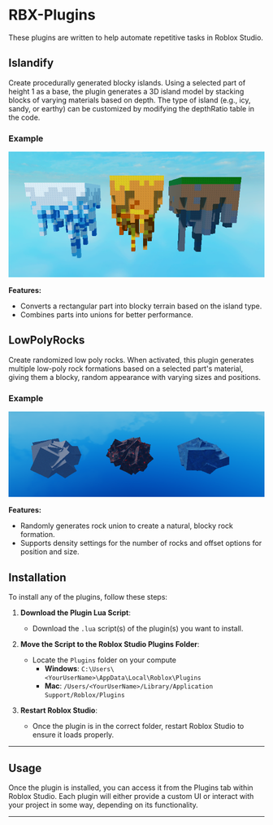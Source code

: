 # RBX-Plugins


These plugins are written to help automate repetitive tasks in Roblox Studio.


## Islandify

Create procedurally generated blocky islands. Using a selected part of height 1 as a base, the plugin generates a 3D island model by stacking blocks of varying materials based on depth. The type of island (e.g., icy, sandy, or earthy) can be customized by modifying the depthRatio table in the code. 

### Example
<img src="https://github.com/xavierhampton/rbx-plugins/blob/main/examples/IslandExamples.png">


**Features:**
- Converts a rectangular part into blocky terrain based on the island type.
- Combines parts into unions for better performance.

## LowPolyRocks

Create randomized low poly rocks. When activated, this plugin generates multiple low-poly rock formations based on a selected part's material, giving them a blocky, random appearance with varying sizes and positions.

### Example
<img src="https://github.com/xavierhampton/rbx-plugins/blob/main/examples/RockExamples.png">



**Features:**
- Randomly generates rock union to create a natural, blocky rock formation.
- Supports density settings for the number of rocks and offset options for position and size.
  

## Installation

To install any of the plugins, follow these steps:

1. **Download the Plugin Lua Script**:
   - Download the `.lua` script(s) of the plugin(s) you want to install.

2. **Move the Script to the Roblox Studio Plugins Folder**:
   - Locate the `Plugins` folder on your compute
     - **Windows**: `C:\Users\<YourUserName>\AppData\Local\Roblox\Plugins`
     - **Mac**: `/Users/<YourUserName>/Library/Application Support/Roblox/Plugins`
   
3. **Restart Roblox Studio**:
   - Once the plugin is in the correct folder, restart Roblox Studio to ensure it loads properly.
---

## Usage

Once the plugin is installed, you can access it from the Plugins tab within Roblox Studio. Each plugin will either provide a custom UI or interact with your project in some way, depending on its functionality.

---

